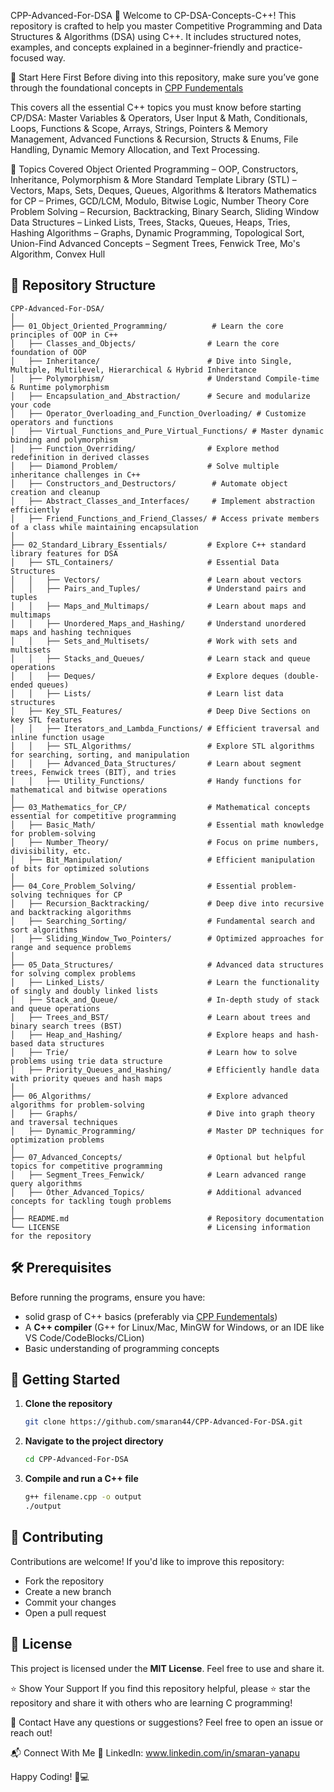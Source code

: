 CPP-Advanced-For-DSA 🚀
Welcome to CP-DSA-Concepts-C++! This repository is crafted to help you master Competitive Programming and Data Structures & Algorithms (DSA) using C++. It includes structured notes, examples, and concepts explained in a beginner-friendly and practice-focused way.

🔰 Start Here First
Before diving into this repository, make sure you’ve gone through the foundational concepts in [CPP Fundementals](https://github.com/smaran44/CPP-Fundamentals)

This covers all the essential C++ topics you must know before starting CP/DSA: Master Variables & Operators, User Input & Math, Conditionals, Loops, Functions & Scope, Arrays, Strings, Pointers & Memory Management, Advanced Functions & Recursion, Structs & Enums, File Handling, Dynamic Memory Allocation, and Text Processing.

📌 Topics Covered
Object Oriented Programming – OOP, Constructors, Inheritance, Polymorphism & More
Standard Template Library (STL) – Vectors, Maps, Sets, Deques, Queues, Algorithms & Iterators
Mathematics for CP – Primes, GCD/LCM, Modulo, Bitwise Logic, Number Theory
Core Problem Solving – Recursion, Backtracking, Binary Search, Sliding Window
Data Structures – Linked Lists, Trees, Stacks, Queues, Heaps, Tries, Hashing
Algorithms – Graphs, Dynamic Programming, Topological Sort, Union-Find
Advanced Concepts – Segment Trees, Fenwick Tree, Mo's Algorithm, Convex Hull

## 📂 Repository Structure
```
CPP-Advanced-For-DSA/
│
├── 01_Object_Oriented_Programming/          # Learn the core principles of OOP in C++
│   ├── Classes_and_Objects/                # Learn the core foundation of OOP
│   ├── Inheritance/                        # Dive into Single, Multiple, Multilevel, Hierarchical & Hybrid Inheritance
│   ├── Polymorphism/                       # Understand Compile-time & Runtime polymorphism
│   ├── Encapsulation_and_Abstraction/      # Secure and modularize your code
│   ├── Operator_Overloading_and_Function_Overloading/ # Customize operators and functions
│   ├── Virtual_Functions_and_Pure_Virtual_Functions/ # Master dynamic binding and polymorphism
│   ├── Function_Overriding/                # Explore method redefinition in derived classes
│   ├── Diamond_Problem/                    # Solve multiple inheritance challenges in C++
│   ├── Constructors_and_Destructors/        # Automate object creation and cleanup
│   ├── Abstract_Classes_and_Interfaces/     # Implement abstraction efficiently
│   ├── Friend_Functions_and_Friend_Classes/ # Access private members of a class while maintaining encapsulation
│
├── 02_Standard_Library_Essentials/         # Explore C++ standard library features for DSA
│   ├── STL_Containers/                     # Essential Data Structures
│   │   ├── Vectors/                        # Learn about vectors
│   │   ├── Pairs_and_Tuples/               # Understand pairs and tuples
│   │   ├── Maps_and_Multimaps/             # Learn about maps and multimaps
│   │   ├── Unordered_Maps_and_Hashing/     # Understand unordered maps and hashing techniques
│   │   ├── Sets_and_Multisets/             # Work with sets and multisets
│   │   ├── Stacks_and_Queues/              # Learn stack and queue operations
│   │   ├── Deques/                         # Explore deques (double-ended queues)
│   │   ├── Lists/                          # Learn list data structures
│   ├── Key_STL_Features/                   # Deep Dive Sections on key STL features
│   │   ├── Iterators_and_Lambda_Functions/ # Efficient traversal and inline function usage
│   │   ├── STL_Algorithms/                 # Explore STL algorithms for searching, sorting, and manipulation
│   │   ├── Advanced_Data_Structures/       # Learn about segment trees, Fenwick trees (BIT), and tries
│   │   ├── Utility_Functions/              # Handy functions for mathematical and bitwise operations
│
├── 03_Mathematics_for_CP/                  # Mathematical concepts essential for competitive programming
│   ├── Basic_Math/                         # Essential math knowledge for problem-solving
│   ├── Number_Theory/                      # Focus on prime numbers, divisibility, etc.
│   ├── Bit_Manipulation/                   # Efficient manipulation of bits for optimized solutions
│
├── 04_Core_Problem_Solving/                # Essential problem-solving techniques for CP
│   ├── Recursion_Backtracking/             # Deep dive into recursive and backtracking algorithms
│   ├── Searching_Sorting/                  # Fundamental search and sort algorithms
│   ├── Sliding_Window_Two_Pointers/        # Optimized approaches for range and sequence problems
│
├── 05_Data_Structures/                     # Advanced data structures for solving complex problems
│   ├── Linked_Lists/                       # Learn the functionality of singly and doubly linked lists
│   ├── Stack_and_Queue/                    # In-depth study of stack and queue operations
│   ├── Trees_and_BST/                      # Learn about trees and binary search trees (BST)
│   ├── Heap_and_Hashing/                   # Explore heaps and hash-based data structures
│   ├── Trie/                               # Learn how to solve problems using trie data structure
│   ├── Priority_Queues_and_Hashing/        # Efficiently handle data with priority queues and hash maps
│
├── 06_Algorithms/                          # Explore advanced algorithms for problem-solving
│   ├── Graphs/                             # Dive into graph theory and traversal techniques
│   ├── Dynamic_Programming/                # Master DP techniques for optimization problems
│
├── 07_Advanced_Concepts/                   # Optional but helpful topics for competitive programming
│   ├── Segment_Trees_Fenwick/              # Learn advanced range query algorithms
│   ├── Other_Advanced_Topics/              # Additional advanced concepts for tackling tough problems
│
├── README.md                               # Repository documentation
└── LICENSE                                 # Licensing information for the repository
```

## 🛠 Prerequisites
Before running the programs, ensure you have:
- solid grasp of C++ basics (preferably via [CPP Fundementals](https://github.com/smaran44/CPP-Fundamentals))
- A **C++ compiler** (G++ for Linux/Mac, MinGW for Windows, or an IDE like VS Code/CodeBlocks/CLion)
- Basic understanding of programming concepts

## 🚀 Getting Started
1. **Clone the repository**
   ```sh
   git clone https://github.com/smaran44/CPP-Advanced-For-DSA.git
   ```
2. **Navigate to the project directory**
   ```sh
   cd CPP-Advanced-For-DSA
   ```
3. **Compile and run a C++ file**
   ```sh
   g++ filename.cpp -o output
   ./output
   ```

## 🤝 Contributing
Contributions are welcome! If you'd like to improve this repository:
- Fork the repository
- Create a new branch
- Commit your changes
- Open a pull request

## 📜 License
This project is licensed under the **MIT License**. Feel free to use and share it.

⭐ Show Your Support
If you find this repository helpful, please ⭐ star the repository and share it with others who are learning C programming!

📩 Contact
Have any questions or suggestions? Feel free to open an issue or reach out!

📬 Connect With Me 🔗 LinkedIn: www.linkedin.com/in/smaran-yanapu

Happy Coding! 🚀💻

